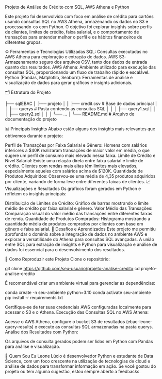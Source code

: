 Projeto de Análise de Crédito com SQL, AWS Athena e Python

Este projeto foi desenvolvido com foco em análise de crédito para cartões usando consultas SQL no AWS Athena, armazenando os dados no S3 e processando-os com Python. O objetivo foi explorar insights sobre perfis de clientes, limites de crédito, faixa salarial, e o comportamento de transações para entender melhor o perfil e os hábitos financeiros de diferentes grupos.

⚙️ Ferramentas e Tecnologias Utilizadas
SQL: Consultas executadas no AWS Athena para exploração e extração de dados.
AWS S3: Armazenamento seguro dos arquivos CSV, tanto dos dados de entrada quanto dos resultados.
AWS Athena: Ambiente utilizado para execução das consultas SQL, proporcionando um fluxo de trabalho rápido e escalável.
Python (Pandas, Matplotlib, Seaborn): Ferramentas de análise e visualização de dados para gerar gráficos e insights adicionais.

🗂️ Estrutura do Projeto

├── sqlEBAC
│   ├── projeto
│   │   ├── credit.csv                   # Base de dados principal
│   │   ├── querys                       # Pasta contendo as consultas SQL
│   │   │   ├── query1.sql
│   │   │   ├── query2.sql
│   │   │   └── ...
│   └── README.md                        # Arquivo de documentação do projeto


📊 Principais Insights
Abaixo estão alguns dos insights mais relevantes que obtivemos durante o projeto:

Perfil de Transações por Faixa Salarial e Gênero: Homens com salários inferiores a $40K realizaram transações de maior valor em média, o que sugere um perfil de consumo mais elevado nessa faixa.
Limite de Crédito e Nível Salarial: Existe uma relação direta entre faixa salarial e limite de crédito. Clientes com rendas mais altas têm limites mais elevados, especialmente aqueles com salários acima de $120K.
Quantidade de Produtos Adquiridos: Observou-se uma média de 4,35 produtos adquiridos por cliente, variando de forma leve entre diferentes faixas de clientes.
📈 Visualizações e Resultados
Os gráficos foram gerados em Python e refletem os insights principais:

Distribuição de Limites de Crédito: Gráfico de barras mostrando o limite médio de crédito por faixa salarial e gênero.
Valor Médio das Transações: Comparação visual do valor médio das transações entre diferentes faixas de renda.
Quantidade de Produtos Comprados: Histograma mostrando a quantidade média de produtos comprados por clientes com base em gênero e faixa salarial.
🚀 Desafios e Aprendizados
Este projeto me permitiu aprofundar o domínio sobre a integração de dados no ambiente AWS e explorar a versatilidade do Athena para consultas SQL avançadas. A união entre SQL para extração de insights e Python para visualização e análise de dados foi essencial para o desenvolvimento dos resultados.

📝 Como Reproduzir este Projeto
Clone o repositório:

git clone https://github.com/seu-usuario/projeto-analise-credito
cd projeto-analise-credito


É recomendável criar um ambiente virtual para gerenciar as dependências:

conda create -n seu-ambiente python=3.10
conda activate seu-ambiente
pip install -r requirements.txt

Certifique-se de ter suas credenciais AWS configuradas localmente para acessar o S3 e o Athena.
Execução das Consultas SQL no AWS Athena:

Acesse o AWS Athena, configure o bucket S3 de resultados (ebac-leone-query-results) e execute as consultas SQL armazenadas na pasta querys.
Análise dos Resultados com Python:

Os arquivos de consulta gerados podem ser lidos em Python com Pandas para análise e visualização.

👋 Quem Sou Eu
Leone Lúcio é desenvolvedor Python e estudante de Data Science, com um foco crescente na utilização de tecnologias de cloud e análise de dados para transformar informação em ação. Se você gostou do projeto ou tem alguma sugestão, estou sempre aberto a feedbacks.


